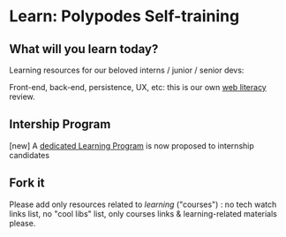 Learn: Polypodes Self-training
==============================


What will you learn today?
--------------------------

Learning resources for our beloved interns / junior / senior devs: 

Front-end, back-end, persistence, UX, etc: this is our own [web literacy](https://wiki.mozilla.org/Webmaker/WebLiteracyMap) review.


Intership Program
-----------------

[new] A [dedicated Learning Program](Internship.md) is now proposed to internship candidates


Fork it
-------

Please add only resources related to *learning* ("courses") :
no tech watch links list, no "cool libs" list, only courses links & learning-related materials please.
